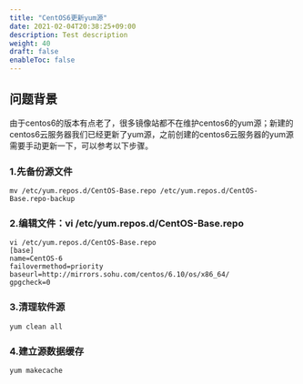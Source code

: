 ```yaml
---
title: "CentOS6更新yum源"
date: 2021-02-04T20:38:25+09:00
description: Test description
weight: 40
draft: false
enableToc: false
---
```


## 问题背景

由于centos6的版本有点老了，很多镜像站都不在维护centos6的yum源；新建的centos6云服务器我们已经更新了yum源，之前创建的centos6云服务器的yum源需要手动更新一下，可以参考以下步骤。

### 1.先备份源文件

```shell
mv /etc/yum.repos.d/CentOS-Base.repo /etc/yum.repos.d/CentOS-Base.repo-backup
```

### 2.编辑文件：vi /etc/yum.repos.d/CentOS-Base.repo

```shell
vi /etc/yum.repos.d/CentOS-Base.repo
[base]
name=CentOS-6
failovermethod=priority
baseurl=http://mirrors.sohu.com/centos/6.10/os/x86_64/
gpgcheck=0
```



### 3.清理软件源

```shell
yum clean all
```

### 4.建立源数据缓存

```shell
yum makecache
```





